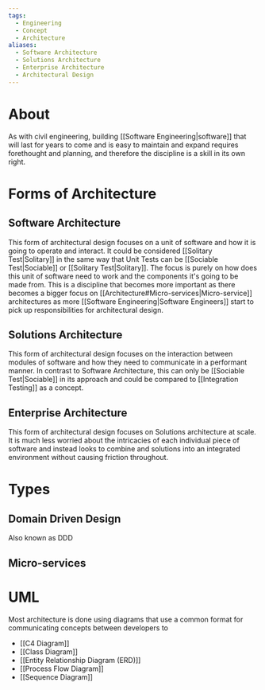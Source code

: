 ```yaml
---
tags:
  - Engineering
  - Concept
  - Architecture
aliases:
  - Software Architecture
  - Solutions Architecture
  - Enterprise Architecture
  - Architectural Design
---
```

# About
As with civil engineering, building [[Software Engineering|software]] that will last for years to come and is easy to maintain and expand requires forethought and planning, and therefore the discipline is a skill in its own right.  
# Forms of Architecture
## Software Architecture
This form of architectural design focuses on a unit of software and how it is going to operate and interact. It could be considered [[Solitary Test|Solitary]] in the same way that Unit Tests can be [[Sociable Test|Sociable]] or [[Solitary Test|Solitary]]. The focus is purely on how does this unit of software need to work and the components it's going to be made from. This is a discipline that becomes more important as there becomes a bigger focus on [[Architecture#Micro-services|Micro-service]] architectures as more [[Software Engineering|Software Engineers]] start to pick up responsibilities for architectural design.
## Solutions Architecture
This form of architectural design focuses on the interaction between modules of software and how they need to communicate in a performant manner. In contrast to Software Architecture, this can only be [[Sociable Test|Sociable]] in its approach and could be compared to [[Integration Testing]] as a concept.
## Enterprise Architecture
This form of architectural design focuses on Solutions architecture at scale. It is much less worried about the intricacies of each individual piece of software and instead looks to combine and solutions into an integrated environment without causing friction throughout.
# Types
## Domain Driven Design
Also known as DDD
## Micro-services

# UML
Most architecture is done using diagrams that use a common format for communicating concepts between developers to 
- [[C4  Diagram]]
- [[Class Diagram]]
- [[Entity Relationship Diagram (ERD)]]
- [[Process Flow Diagram]]
- [[Sequence Diagram]]